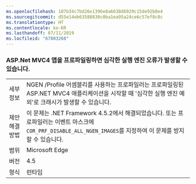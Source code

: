 ```yaml
---
ms.openlocfilehash: 107b34c7bd26e1396e8a6638d6929c15de92b8e4
ms.sourcegitcommit: d55e14eb63588830c0ba1ea95a24ce6c57ef8c8c
ms.translationtype: HT
ms.contentlocale: ko-KR
ms.lasthandoff: 07/11/2019
ms.locfileid: "67803268"
---
```

### <a name="profiling-aspnet-mvc4-apps-can-lead-to-fatal-execution-engine-error"></a>ASP.Net MVC4 앱을 프로파일링하면 심각한 실행 엔진 오류가 발생할 수 있습니다.

|   |   |
|---|---|
|세부 정보|NGEN /Profile 어셈블리를 사용하는 프로파일러는 프로파일링된 ASP.NET MVC4 애플리케이션을 시작할 때 '심각한 실행 엔진 예외'로 크래시가 발생할 수 있습니다.|
|제안 해결 방법|이 문제는 .NET Framework 4.5.2에서 해결되었습니다. 또는 프로파일러는 이벤트 마스크에 <code>COR_PRF_DISABLE_ALL_NGEN_IMAGES</code>를 지정하여 이 문제를 방지할 수 있습니다.|
|범위|Microsoft Edge|
|버전|4.5|
|형식|런타임|


